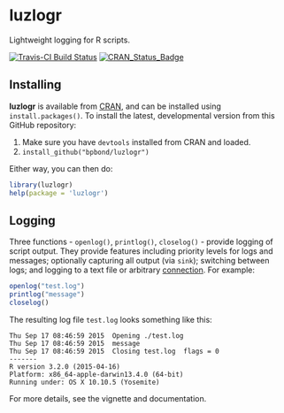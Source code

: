 # luzlogr
Lightweight logging for R scripts.

[![Travis-CI Build Status](https://travis-ci.org/bpbond/luzlogr.svg?branch=master)](https://travis-ci.org/bpbond/luzlogr)
[![CRAN_Status_Badge](http://www.r-pkg.org/badges/version/luzlogr)](http://cran.r-project.org/web/packages/luzlogr)

## Installing

**luzlogr** is available from [CRAN](http://cran.r-project.org/web/packages/luzlogr/index.html), and can be installed using `install.packages()`. To install the latest, developmental version from this GitHub repository:

1. Make sure you have `devtools` installed from CRAN and loaded.
2. `install_github("bpbond/luzlogr")`

Either way, you can then do:
```R
library(luzlogr)
help(package = 'luzlogr')
```

## Logging

Three functions - `openlog()`, `printlog()`, `closelog()` - provide logging of script output. They provide features including priority levels for logs and messages; optionally capturing all output (via `sink`); switching between logs; and logging to a text file or arbitrary [connection](https://stat.ethz.ch/R-manual/R-devel/library/base/html/connections.html). For example:
```R
openlog("test.log")
printlog("message")
closelog()
```
The resulting log file `test.log` looks something like this:
```
Thu Sep 17 08:46:59 2015  Opening ./test.log
Thu Sep 17 08:46:59 2015  message
Thu Sep 17 08:46:59 2015  Closing test.log  flags = 0
-------
R version 3.2.0 (2015-04-16)
Platform: x86_64-apple-darwin13.4.0 (64-bit)
Running under: OS X 10.10.5 (Yosemite)
```

For more details, see the vignette and documentation.
